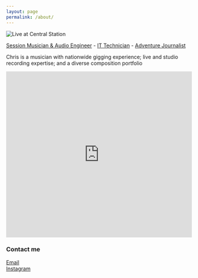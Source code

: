 ```yaml
---
layout: page
permalink: /about/
---
```

![Live at Central Station](/images/IMG_5978.jpg)

[Session Musician & Audio Engineer](http://soundcloud.com/colourofsound/sets/demo-reel) - [IT Technician](https://www.linkedin.com/in/chriswalkermusic/) - [Adventure Journalist](http://thryve.world)

Chris is a musician with nationwide gigging experience; live and studio recording expertise; and a diverse composition portfolio

<html><iframe width="100%" height="450" scrolling="no" frameborder="no" allow="autoplay" src="https://w.soundcloud.com/player/?url=https%3A//api.soundcloud.com/playlists/96819445&color=%232ba49e&auto_play=false&hide_related=false&show_comments=true&show_user=true&show_reposts=false&show_teaser=true"></iframe></html>

### Contact me

[Email](mailto:chris@chriswmusic.com)   
[Instagram](instagram.com/colourofsound)

